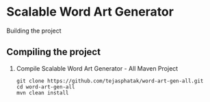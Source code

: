 # Scalable Word Art Generator

Building the project 

## Compiling the project
1. Compile Scalable Word Art Generator - All Maven Project
    ```
    git clone https://github.com/tejasphatak/word-art-gen-all.git
    cd word-art-gen-all
    mvn clean install
    ``` 
